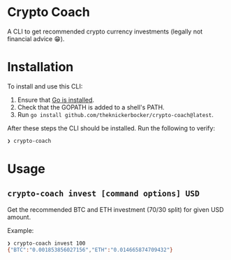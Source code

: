# Crypto Coach
A CLI to get recommended crypto currency investments (legally not financial advice 😁).

# Installation
To install and use this CLI:
1. Ensure that [Go is installed](https://go.dev/doc/install).
2. Check that the GOPATH is added to a shell's PATH.
3. Run `go install github.com/theknickerbocker/crypto-coach@latest`.

After these steps the CLI should be installed. Run the following to verify:
```bash
❯ crypto-coach
```

# Usage
## `crypto-coach invest [command options] USD`
Get the recommended BTC and ETH investment (70/30 split) for given USD amount.

Example:
```bash
❯ crypto-coach invest 100
{"BTC":"0.001853856027156","ETH":"0.014665874709432"}
```


